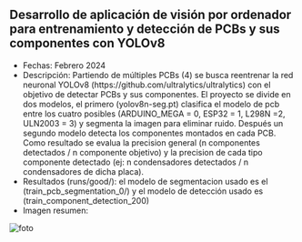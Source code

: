 ## Desarrollo de aplicación de visión por ordenador para entrenamiento y detección de PCBs y sus componentes con YOLOv8
<ul>
    <li>Fechas: Febrero 2024</li>
    <li>Descripción: Partiendo de múltiples PCBs (4) se busca reentrenar la red neuronal YOLOv8 (https://github.com/ultralytics/ultralytics) con el objetivo de detectar PCBs y sus componentes. El proyecto se divide en dos modelos, el primero (yolov8n-seg.pt) clasifica el modelo de pcb entre los cuatro posibles (ARDUINO_MEGA = 0, ESP32 = 1, L298N =2, ULN2003 = 3) y segmenta la imagen para eliminar ruido. Después un segundo modelo detecta los componentes montados en cada PCB. Como resultado se evalua la precision general (n componentes detectados / n componente objetivo) y la precision de cada tipo componente detectado (ej: n condensadores detectados / n condensadores de dicha placa).
    <li>Resultados (runs/good/): el modelo de segmentacion usado es el (train_pcb_segmentation_0/) y el modelo de detección usado es (train_component_detection_200) 
</li>
    <li>Imagen resumen:</li>
</ul>

![foto](https://github.com/asier-vega-gutierrez/Vision_Guided_Toy/blob/main/doc/ImagenProceso.png)
